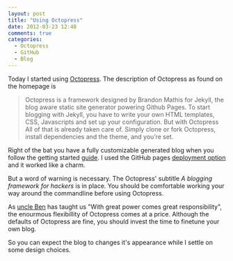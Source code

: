 ```yaml
---
layout: post
title: "Using Octopress"
date: 2012-03-23 12:48
comments: true
categories:
  - Octopress
  - GitHub
  - Blog
---
```


Today I started using 
[Octopress](http://octopress.org/ "Homepage of Octopress"). The
description of Octopress as found on the homepage is

> Octopress is a framework designed by Brandon Mathis for Jekyll, the
> blog aware static site generator powering Github Pages. To start
> blogging with Jekyll, you have to write your own HTML templates,
> CSS, Javascripts and set up your configuration. But with Octopress
> All of that is already taken care of. Simply clone or fork
> Octopress, install dependencies and the theme, and you’re set.

Right of the bat you have a fully customizable generated blog when you
follow the getting started [guide](http://octopress.org/docs/setup/ "Octopress Setup").
I used the GitHub pages 
[deployment option](http://octopress.org/docs/deploying/github/ "Octopress on GitHub pages deployement")
and it worked like a charm.

But a word of warning is necessary. The Octopress' subtitle *A blogging
framework for hackers* is in place. You should be comfortable working
your way around the commandline before using Octopress.

As [uncle Ben](http://arxiv.org/abs/1203.3602 "Wikipedia on the fictional character 'Uncle Ben'") 
has taught us "With great power comes great responsibility", the
enourmous flexibillity of Octopress comes at a price. Although the
defaults of Octopress are fine, you should invest the time to finetune
your own blog.

So you can expect the blog to changes it's appearance while I settle
on some design choices. 
